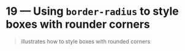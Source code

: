 # 19 &mdash; Using `border-radius` to style boxes with rounder corners
> illustrates how to style boxes with rounded corners


